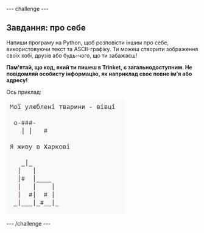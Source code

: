 \--- challenge \---

## Завдання: про себе

Напиши програму на Python, щоб розповісти іншим про себе, використовуючи текст та ASCII-графіку. Ти можеш створити зображення своїх хобі, друзів або будь-чого, що ти забажаєш!

**Пам'ятай, що код, який ти пишеш в Trinket, є загальнодоступним. Не повідомляй особисту інформацію, як наприклад своє повне ім'я або адресу!**

Ось приклад:

![знімок екрана](images/me-about.png)

\--- /challenge \---